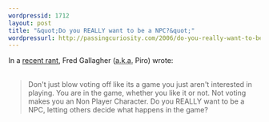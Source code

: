 ```yaml
--- 
wordpressid: 1712
layout: post
title: "&quot;Do you REALLY want to be a NPC?&quot;"
wordpressurl: http://passingcuriosity.com/2006/do-you-really-want-to-be-a-npc/
---
```

In a <a href="http://megatokyo.com/index.php?strip_id=935">recent rant</a>, Fred Gallagher (<acronym title="also known as">a.k.a.</acronym> Piro) wrote:<br /><br /><blockquote>Don't just blow voting off like its a game you just aren't interested in playing. You are in the game, whether you like it or not. Not voting makes you an Non Player Character. Do you REALLY want to be a NPC, letting others decide what happens in the game?</blockquote>
